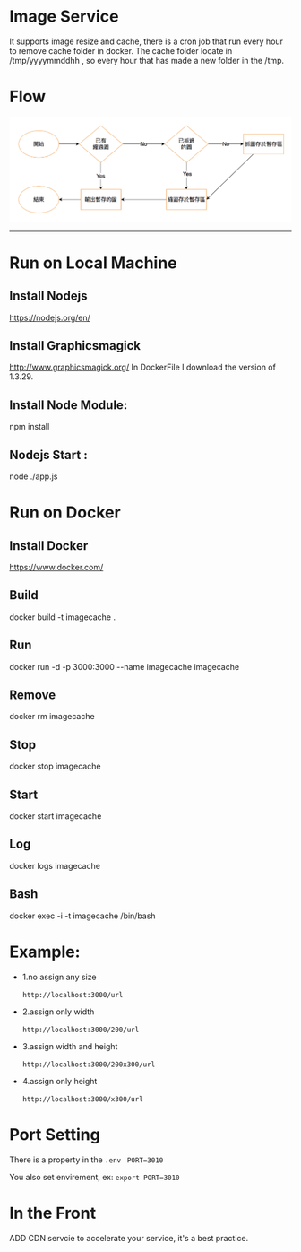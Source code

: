 # Image Service
It supports image resize and cache, there is a cron job that run every hour to remove cache folder in docker.
The cache folder locate in /tmp/yyyymmddhh , so every hour that has made a new folder in the /tmp.
# Flow
![Flow](imageCacheflow.png)

---------------------------------------

# Run on Local Machine
## Install Nodejs
https://nodejs.org/en/

## Install Graphicsmagick
http://www.graphicsmagick.org/
In DockerFile I download the version of 1.3.29.

## Install Node Module:
npm install

## Nodejs Start :
node ./app.js

# Run on Docker
## Install Docker
https://www.docker.com/

## Build
docker build -t imagecache .
## Run
docker run -d -p 3000:3000 --name imagecache imagecache
## Remove
docker rm imagecache
## Stop
docker stop imagecache
## Start
docker start imagecache
## Log
docker logs imagecache
## Bash
docker exec -i -t imagecache /bin/bash

# Example:
* 1.no assign any size 

  `http://localhost:3000/url`

* 2.assign only width
  
  `http://localhost:3000/200/url`

* 3.assign width and height
  
  `http://localhost:3000/200x300/url`

* 4.assign only height
  
  `http://localhost:3000/x300/url`

# Port Setting
There is a property in the `.env `
`PORT=3010`

You also set envirement, ex:
`export PORT=3010`

# In the Front
ADD CDN servcie to accelerate your service, it's a best practice.